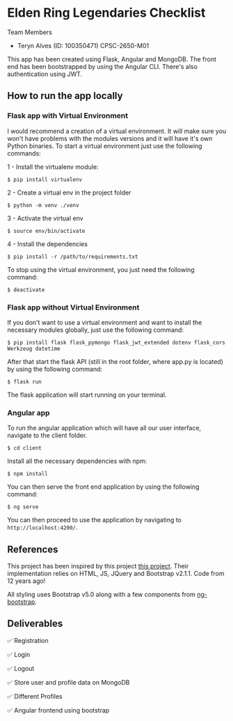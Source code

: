 # Elden Ring Legendaries Checklist

Team Members

- Teryn Alves (ID: 100350471) CPSC-2650-M01

This app has been created using Flask, Angular and MongoDB.
The front end has been bootstrapped by using the Angular CLI.
There's also authentication using JWT.

## How to run the app locally

### Flask app with Virtual Environment

I would recommend a creation of a virtual environment. It will make sure you won't have problems with the modules versions and it will have it's own Python binaries. To start a virtual environment just use the following commands:

1 - Install the virtualenv module:

```
$ pip install virtualenv
```

2 - Create a virtual env in the project folder

```
$ python -m venv ./venv
```

3 - Activate the virtual env

```
$ source env/bin/activate
```

4 - Install the dependencies

```
$ pip install -r /path/to/requirements.txt
```

To stop using the virtual environment, you just need the following command:

```
$ deactivate
```

### Flask app without Virtual Environment

If you don't want to use a virtual environment and want to install the necessary modules globally, just use the following command:

```
$ pip install flask flask_pymongo flask_jwt_extended dotenv flask_cors Werkzeug datetime
```

After that start the flask API (still in the root folder, where app.py is located) by using the following command:

```
$ flask run
```

The flask application will start running on your terminal.

### Angular app

To run the angular application which will have all our user interface, navigate to the client folder.

```
$ cd client
```

Install all the necessary dependencies with npm:

```
$ npm install
```

You can then serve the front end application by using the following command:

```
$ ng serve
```

You can then proceed to use the application by navigating to `http://localhost:4200/`.

## References

This project has been inspired by this project [this project](https://smcnabb.github.io/dark-souls-cheat-sheet/).
Their implementation relies on HTML, JS, JQuery and Bootstrap v2.1.1. Code from 12 years ago!

All styling uses Bootstrap v5.0 along with a few components from [ng-bootstrap](https://ng-bootstrap.github.io/#/home).

## Deliverables

✅ Registration

✅ Login

✅ Logout

✅ Store user and profile data on MongoDB

✅ Different Profiles

✅ Angular frontend using bootstrap
